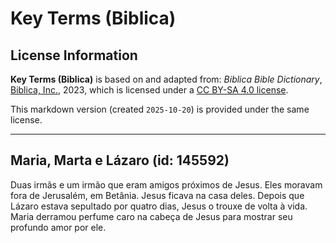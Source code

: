 # Key Terms (Biblica)

## License Information

**Key Terms (Biblica)** is based on and adapted from: _Biblica Bible Dictionary_, [Biblica, Inc.](https://www.biblica.com/), 2023, which is licensed under a [CC BY-SA 4.0 license](https://creativecommons.org/licenses/by-sa/4.0/legalcode.en).

This markdown version (created `2025-10-20`) is provided under the same license.



--------------------------------

## Maria, Marta e Lázaro (id: 145592)

Duas irmãs e um irmão que eram amigos próximos de Jesus. Eles moravam fora de Jerusalém, em Betânia. Jesus ficava na casa deles. Depois que Lázaro estava sepultado por quatro dias, Jesus o trouxe de volta à vida. Maria derramou perfume caro na cabeça de Jesus para mostrar seu profundo amor por ele.


